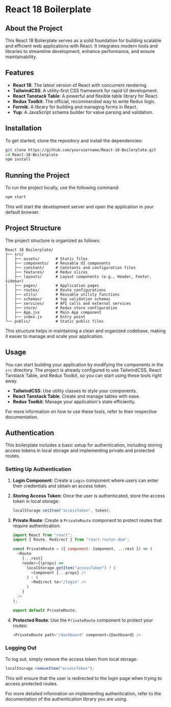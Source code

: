 # React 18 Boilerplate

## About the Project

This React 18 Boilerplate serves as a solid foundation for building scalable and efficient web applications with React. It integrates modern tools and libraries to streamline development, enhance performance, and ensure maintainability.

## Features

- **React 18**: The latest version of React with concurrent rendering.
- **TailwindCSS**: A utility-first CSS framework for rapid UI development.
- **React Tanstack Table**: A powerful and flexible table library for React.
- **Redux Toolkit**: The official, recommended way to write Redux logic.
- **Formik**: A library for building and managing forms in React.
- **Yup**: A JavaScript schema builder for value parsing and validation.

## Installation

To get started, clone the repository and install the dependencies:

```bash
git clone https://github.com/yourusername/React-18-Boilerplate.git
cd React-18-Boilerplate
npm install
```

## Running the Project

To run the project locally, use the following command:

```bash
npm start
```

This will start the development server and open the application in your default browser.

## Project Structure

The project structure is organized as follows:

```
React 18 Boilerplate/
├── src/
│   ├── assets/       # Static files
│   ├── components/   # Reusable UI components
│   ├── constant/     # Constants and configuration files
│   ├── features/     # Redux slices
│   ├── layouts/      # Layout components (e.g., Header, Footer, Sidebar)
│   ├── pages/        # Application pages
│   ├── routes/       # Route configurations
│   ├── utils/        # Reusable utility functions
│   ├── schemas/      # Yup validation schemas
│   ├── services/     # API calls and external services
│   ├── store/        # Redux store configuration
│   ├── App.jsx       # Main App component
│   ├── index.js      # Entry point
└── public/           # Static public files
```

This structure helps in maintaining a clean and organized codebase, making it easier to manage and scale your application.

## Usage

You can start building your application by modifying the components in the `src` directory. The project is already configured to use TailwindCSS, React Tanstack Table, and Redux Toolkit, so you can start using these tools right away.

- **TailwindCSS**: Use utility classes to style your components.
- **React Tanstack Table**: Create and manage tables with ease.
- **Redux Toolkit**: Manage your application's state efficiently.

For more information on how to use these tools, refer to their respective documentation.

## Authentication

This boilerplate includes a basic setup for authentication, including storing access tokens in local storage and implementing private and protected routes.

### Setting Up Authentication

1. **Login Component**: Create a `Login` component where users can enter their credentials and obtain an access token.

2. **Storing Access Token**: Once the user is authenticated, store the access token in local storage:

   ```javascript
   localStorage.setItem("accessToken", token);
   ```

3. **Private Route**: Create a `PrivateRoute` component to protect routes that require authentication:

   ```javascript
   import React from "react";
   import { Route, Redirect } from "react-router-dom";

   const PrivateRoute = ({ component: Component, ...rest }) => (
     <Route
       {...rest}
       render={(props) =>
         localStorage.getItem("accessToken") ? (
           <Component {...props} />
         ) : (
           <Redirect to="/login" />
         )
       }
     />
   );

   export default PrivateRoute;
   ```

4. **Protected Route**: Use the `PrivateRoute` component to protect your routes:

   ```javascript
   <PrivateRoute path="/dashboard" component={Dashboard} />
   ```

### Logging Out

To log out, simply remove the access token from local storage:

```javascript
localStorage.removeItem("accessToken");
```

This will ensure that the user is redirected to the login page when trying to access protected routes.

For more detailed information on implementing authentication, refer to the documentation of the authentication library you are using.
